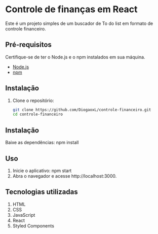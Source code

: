 # Controle de finanças em React

Este é um projeto simples de um buscador de To do list em formato de controle financeiro.

## Pré-requisitos

Certifique-se de ter o Node.js e o npm instalados em sua máquina.

- [Node.js](https://nodejs.org/)
- [npm](https://www.npmjs.com/)

## Instalação

1. Clone o repositório:

   ```bash
   git clone https://github.com/DiogaoxL/controle-financeiro.git
   cd controle-financeiro

## Instalação

Baixe as dependências:
npm install

## Uso

1. Inicie o aplicativo:
   npm start
2. Abra o navegador e acesse http://localhost:3000.

## Tecnologias utilizadas

1. HTML
2. CSS
3. JavaScript
4. React
5. Styled Components
